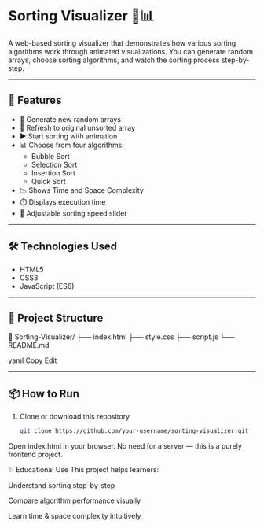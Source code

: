 # Sorting Visualizer 🧠📊

A web-based sorting visualizer that demonstrates how various sorting algorithms work through animated visualizations. You can generate random arrays, choose sorting algorithms, and watch the sorting process step-by-step.

---

## 🚀 Features

- 🎲 Generate new random arrays
- 🔁 Refresh to original unsorted array
- ▶️ Start sorting with animation
- 📊 Choose from four algorithms:
  - Bubble Sort
  - Selection Sort
  - Insertion Sort
  - Quick Sort
- 📉 Shows Time and Space Complexity
- ⏱️ Displays execution time
- 🐢 Adjustable sorting speed slider

---

## 🛠️ Technologies Used

- HTML5
- CSS3
- JavaScript (ES6)

---

## 📂 Project Structure

📁 Sorting-Visualizer/
├── index.html
├── style.css
├── script.js
└── README.md

yaml
Copy
Edit

---

## 📦 How to Run

1. Clone or download this repository  
   ```bash
   git clone https://github.com/your-username/sorting-visualizer.git
Open index.html in your browser.
No need for a server — this is a purely frontend project.

✨ Educational Use
This project helps learners:

Understand sorting step-by-step

Compare algorithm performance visually

Learn time & space complexity intuitively

